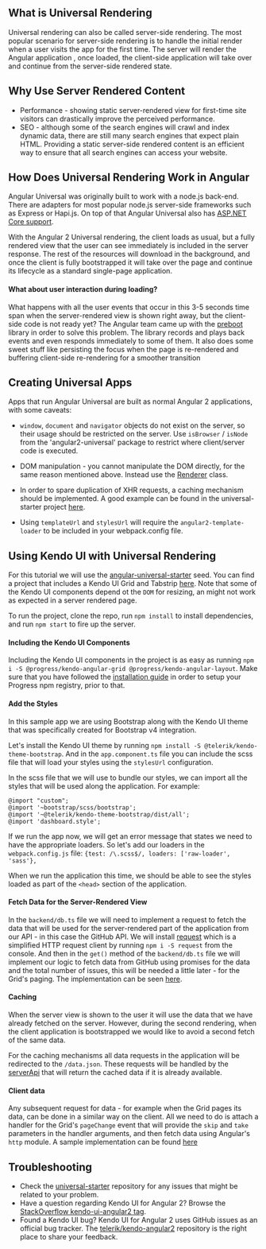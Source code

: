 ## What is Universal Rendering

Universal rendering can also be called server-side rendering. The most popular scenario for server-side rendering is to handle the initial render when a user visits the app for the first time. The server will render the Angular application , once loaded, the client-side application will take over and continue from the server-side rendered state.

## Why Use Server Rendered Content

- Performance - showing static server-rendered view for first-time site visitors can drastically improve the perceived performance. 
- SEO - although some of the search engines will crawl and index dynamic data, there are still many search engines that expect plain HTML. Providing a static server-side rendered content is an efficient way to ensure that all search engines can access your website.

## How Does Universal Rendering Work in Angular

Angular Universal was originally built to work with a node.js back-end. There are adapters for most popular node.js server-side frameworks such as Express or Hapi.js. On top of that Angular Universal also has [ASP.NET Core support](https://github.com/aspnet/JavaScriptServices).

With the Angular 2 Universal rendering, the client loads as usual, but a fully rendered view that the user can see immediately is included in the server response. The rest of the resources will download in the background, and once the client is fully bootstrapped it will take over the page and continue its lifecycle as a standard single-page application.

#### What about user interaction during loading?

What happens with all the user events that occur in this 3-5 seconds time span when the server-rendered view is shown right away, but the client-side code is not ready yet? The Angular team came up with the [preboot](https://github.com/angular/preboot) library in order to solve this problem. The library records and plays back events and even responds immediately to some of them. It also does some sweet stuff like persisting the focus when the page is re-rendered and buffering client-side re-rendering for a smoother transition

## Creating Universal Apps

Apps that run Angular Universal are built as normal Angular 2 applications, with some caveats:

- `window`, `document` and `navigator` objects do not exist on the server, so their usage should be restricted on the server. Use `isBrowser` / `isNode` from the 'angular2-universal' package to restrict where client/server code is executed.

- DOM manipulation - you cannot manipulate the DOM directly, for the same reason mentioned above. Instead use the [Renderer](https://angular.io/docs/ts/latest/api/core/index/Renderer-class.html) class. 
- In order to spare duplication of XHR requests, a caching mechanism should be implemented. A good example can be found in the universal-starter project [here](https://github.com/angular/universal-starter/blob/master/src/backend/cache.ts).
- Using `templateUrl` and `stylesUrl` will require the `angular2-template-loader` to be included in your webpack.config file.

## Using Kendo UI with Universal Rendering

For this tutorial we will use the [angular-universal-starter](https://github.com/angular/universal-starter) seed. You can find a project that includes a Kendo UI Grid and Tabstrip [here](https://github.com/telerik/kendo-angular-universal-demo/tree/master/src). Note that some of the Kendo UI components depend ot the `DOM` for resizing, an might not work as expected in a server rendered page.

To run the project, clone the repo, run `npm install` to install dependencies, and run `npm start` to fire up the server.

#### Including the Kendo UI Components

Including the Kendo UI components in the project is as easy as running `npm i -S @progress/kendo-angular-grid @progress/kendo-angular-layout`. Make sure that you have followed the [installation guide](http://www.telerik.com/kendo-angular-ui/getting-started/#installation) in order to setup your Progress npm registry, prior to that.

#### Add the Styles

In this sample app we are using Bootstrap along with the Kendo UI theme that was specifically created for Bootstrap v4 integration.

Let's install the Kendo UI theme by running `npm install -S @telerik/kendo-theme-bootstrap`. And in the `app.component.ts` file you can include the scss file that will load your styles using the `stylesUrl` configuration.

In the scss file that we will use to bundle our styles, we can import all the styles that will be used along the application. For example:

    @import "custom";
    @import '~bootstrap/scss/bootstrap';
    @import '~@telerik/kendo-theme-bootstrap/dist/all';
    @import 'dashboard.style';
If we run the app now, we will get an error message that states we need to have the appropriate loaders. So let's add our loaders in the `webpack.config.js` file:
`{test: /\.scss$/, loaders: ['raw-loader', 'sass'},`

When we run the application this time, we should be able to see the styles loaded as part of the `<head>` section of the application.

#### Fetch Data for the Server-Rendered View

In the `backend/db.ts` file we will need to implement a request to fetch the data that will be used for the server-rendered part of the application from our API - in this case the GitHub API. We will install [request](https://github.com/request/request) which is a simplified HTTP request client by running `npm i -S request` from the console. And then in the `get()` method of the `backend/db.ts` file we will implement our logic to fetch data from GitHub using promises for the data and the total number of issues, this will be needed a little later - for the Grid's paging. The implementation can be seen [here](https://github.com/telerik/kendo-angular-universal-demo/blob/master/src/backend/db.ts).

#### Caching

When the server view is shown to the user it will use the data that we have already fetched on the server. However, during the second rendering, when the client application is bootstrapped we would like to avoid a second fetch of the same data.

For the caching mechanisms all data requests in the application will be redirected to the `/data.json`. These requests will be handled by the [serverApi](https://github.com/telerik/kendo-angular-universal-demo/blob/master/src/backend/api.ts) that will return the cached data if it is already available.

#### Client data

Any subsequent request for data - for example when the Grid pages its data, can be done in a similar way on the client. All we need to do is attach a handler for the Grid's `pageChange` event that will provide the `skip` and `take` parameters in the handler arguments, and then fetch data using Angular's `http` module.
A sample implementation can be found [here](https://github.com/telerik/kendo-angular-universal-demo/blob/master/src/app/services/github.service.ts)

## Troubleshooting

- Check the [universal-starter](https://github.com/angular/universal/issues) repository for any issues that might be related to your problem.
- Have a question regarding Kendo UI for Angular 2? Browse the [StackOverflow kendo-ui-angular2 tag](http://stackoverflow.com/questions/tagged/kendo-ui-angular2).
- Found a Kendo UI bug? Kendo UI for Angular 2 uses GitHub issues as an official bug tracker. The [telerik/kendo-angular2](https://github.com/telerik/kendo-angular2/issues) repository is the right place to share your feedback.
